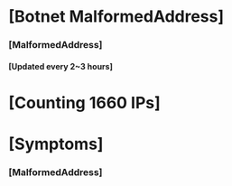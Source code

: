 # [Botnet MalformedAddress]
### [MalformedAddress]
#### [Updated every 2~3 hours]

# [Counting 1660 IPs]

# [Symptoms] 
###   [MalformedAddress]
